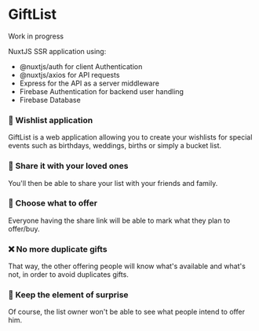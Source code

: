 # GiftList

Work in progress

NuxtJS SSR application using:

-   @nuxtjs/auth for client Authentication
-   @nuxtjs/axios for API requests
-   Express for the API as a server middleware
-   Firebase Authentication for backend user handling
-   Firebase Database

### 🎁 Wishlist application

GiftList is a web application allowing you to create your wishlists for special events such as birthdays, weddings, births or simply a bucket list.

### 🔗 Share it with your loved ones

You'll then be able to share your list with your friends and family.

### 🔏 Choose what to offer

Everyone having the share link will be able to mark what they plan to offer/buy.

### ❌ No more duplicate gifts

That way, the other offering people will know what's available and what's not, in order to avoid duplicates gifts.

### 🙈 Keep the element of surprise

Of course, the list owner won't be able to see what people intend to offer him.
